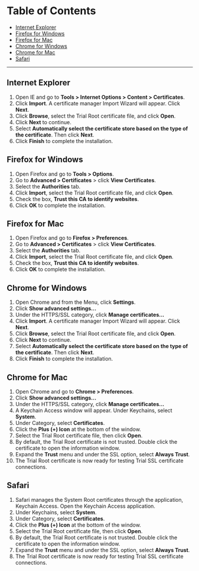 
# Table of Contents

- [Internet Explorer](#Internet_Explorer)
- [Firefox for Windows](#Firefox_for_Windows)
- [Firefox for Mac](#Firefox_for_Mac)
- [Chrome for Windows](#Chrome_for_Windows)
- [Chrome for Mac](#Chrome_for_Mac)
- [Safari](#Safari)


---


## Internet Explorer

1. Open IE and go to **Tools > Internet Options > Content > Certificates**.
1. Click **Import**.  A certificate manager Import Wizard will appear.  Click **Next**.
1. Click **Browse**, select the Trial Root certificate file, and click **Open**.
1. Click **Next** to continue.
1. Select **Automatically select the certificate store based on the type of the certificate**.  Then click **Next**.
1. Click **Finish** to complete the installation.


## Firefox for Windows

1. Open Firefox and go to **Tools > Options**.
1. Go to **Advanced > Certificates** > click **View Certificates**.
1. Select the **Authorities** tab.
1. Click **Import**, select the Trial Root certificate file, and click **Open**.
1. Check the box, **Trust this CA to identify websites**.
1. Click **OK** to complete the installation.


## Firefox for Mac

1. Open Firefox and go to **Firefox > Preferences**.
1. Go to **Advanced > Certificates** > click **View Certificates**.
1. Select the **Authorities** tab.
1. Click **Import**, select the Trial Root certificate file, and click **Open**.
1. Check the box, **Trust this CA to identify websites**.
1. Click **OK** to complete the installation.


## Chrome for Windows

1. Open Chrome and from the Menu, click **Settings**.
1. Click **Show advanced settings...**
1. Under the HTTPS/SSL category, click **Manage certificates...**
1. Click **Import**.  A certificate manager Import Wizard will appear.  Click **Next**.
1. Click **Browse**, select the Trial Root certificate file, and click **Open**.
1. Click **Next** to continue.
1. Select **Automatically select the certificate store based on the type of the certificate**.  Then click **Next**.
1. Click **Finish** to complete the installation.


## Chrome for Mac

1. Open Chrome and go to **Chrome > Preferences**.
1. Click **Show advanced settings...**
1. Under the HTTPS/SSL category, click **Manage certificates...**
1. A Keychain Access window will appear.  Under Keychains, select **System**.
1. Under Category, select **Certificates**.
1. Click the **Plus (+) Icon** at the bottom of the window.
1. Select the Trial Root certificate file, then click **Open**.
1. By default, the Trial Root certificate is not trusted.  Double click the certificate to open the information window.
1. Expand the **Trust** menu and under the SSL option, select **Always Trust**.
1. The Trial Root certificate is now ready for testing Trial SSL certificate connections.


## Safari

1. Safari manages the System Root certificates through the application, Keychain Access.  Open the Keychain Access application.
1. Under Keychains, select **System**.
1. Under Category, select **Certificates**.
1. Click the **Plus (+) Icon** at the bottom of the window.
1. Select the Trial Root certificate file, then click **Open**.
1. By default, the Trial Root certificate is not trusted.  Double click the certificate to open the information window.
1. Expand the **Trust** menu and under the SSL option, select **Always Trust**.
1. The Trial Root certificate is now ready for testing Trial SSL certificate connections.